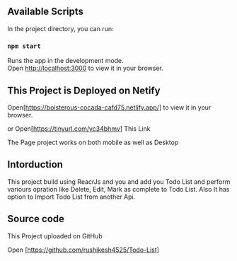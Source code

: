 
## Available Scripts

In the project directory, you can run:

### `npm start`

Runs the app in the development mode.\
Open [http://localhost:3000](http://localhost:3000) to view it in your browser.



## This Project is Deployed on Netify 

Open[https://boisterous-cocada-cafd75.netlify.app/] to view it in your browser.

or Open[https://tinyurl.com/yc34bhmv] This Link

The Page project works on both mobile as well as Desktop

## Intorduction
This project build using ReacrJs and you and add you Todo List and perform variours opration like Delete, Edit, Mark as complete to Todo List.
Also It has option to Import Todo List from another Api.

## Source code 

This Project uploaded on GitHub

Open [https://github.com/rushikesh4525/Todo-List]